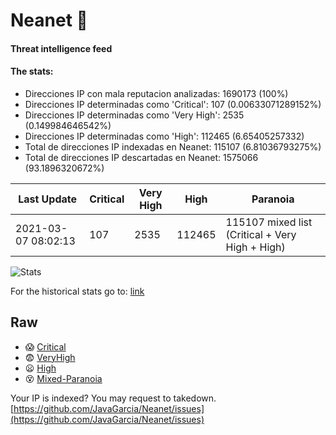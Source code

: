 # Neanet :hocho:
#### Threat intelligence feed
#### The stats:

- Direcciones IP con mala reputacion analizadas: 1690173 (100%)
- Direcciones IP determinadas como 'Critical':  107 (0.00633071289152%)
- Direcciones IP determinadas como 'Very High':  2535 (0.149984646542%)
- Direcciones IP determinadas como 'High':  112465 (6.65405257332)
- Total de direcciones IP indexadas en Neanet:  115107 (6.81036793275%)
- Total de direcciones IP descartadas en Neanet:  1575066 (93.1896320672%)

| Last Update | Critical | Very High | High | Paranoia |
| --- | --- | --- | --- | --- |
| 2021-03-07 08:02:13 | 107 | 2535 | 112465 | 115107 mixed list (Critical + Very High + High)|

![Stats](https://docs.google.com/spreadsheets/d/e/2PACX-1vSnaNMIXVabIpDJjufMlzH7poXnshF3mgd8Is1g9ytUEzVsP5my4Trn8f-xkoLLQ38xpL3HtmUexLo6/pubchart?oid=501124687&format=image)

For the historical stats go to: [link](/stats.csv)
## Raw
- :scream: [Critical](https://raw.githubusercontent.com/JavaGarcia/Neanet/master/blacklists/neanet_critical.txt)
- :fearful: [VeryHigh](https://raw.githubusercontent.com/JavaGarcia/Neanet/master/blacklists/neanet_veryHigh.txtt)
- :frowning: [High](https://raw.githubusercontent.com/JavaGarcia/Neanet/master/blacklists/neanet_high.txt)
- :dizzy_face: [Mixed-Paranoia](https://raw.githubusercontent.com/JavaGarcia/Neanet/master/blacklists/neanet_all.txt)


Your IP is indexed? You may request to takedown. [https://github.com/JavaGarcia/Neanet/issues](https://github.com/JavaGarcia/Neanet/issues)














































































































































































































































































































































































































































































































































































































































































































































































































































































































































































































































































































































































































































































































































































































































































































































































































































































































































































































































































































































































































































































































































































































































































































































































































































































































































































































































































































































































































































































































































































































































































































































































































































































































































































































































































































































































































































































































































































































































































































































































































































































































































































































































































































































































































































































































































































































































































































































































































































































